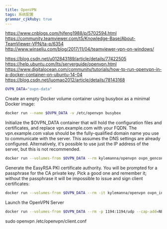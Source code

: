 ```yaml
---
title: OpenVPN
tags: 系统配置
grammar_cjkRuby: true
---
```

https://www.cnblogs.com/hjfeng1988/p/5702594.html
https://community.teamviewer.com/t5/Knowledge-Base/About-TeamViewer-VPN/ta-p/6354
http://www.winseliu.com/blog/2017/11/04/teamviewer-vpn-on-windows/

https://blog.csdn.net/u012843189/article/details/77422505
https://help.ubuntu.com/lts/serverguide/openvpn.html
https://www.digitalocean.com/community/tutorials/how-to-run-openvpn-in-a-docker-container-on-ubuntu-14-04
https://blog.csdn.net/luomao2012/article/details/78143168
```sh
OVPN_DATA="ovpn-data"
```
Create an empty Docker volume container using busybox as a minimal Docker image:
```sh
docker run --name $OVPN_DATA -v /etc/openvpn busybox
```
Initialize the $OVPN_DATA container that will hold the configuration files and certificates, and replace vpn.example.com with your FQDN. The vpn.example.com value should be the fully-qualified domain name you use to communicate with the server. This assumes the DNS settings are already configured. Alternatively, it's possible to use just the IP address of the server, but this is not recommended.
```sh
docker run --volumes-from $OVPN_DATA --rm kylemanna/openvpn ovpn_genconfig -u udp://192.168.3.2:1194
```
Generate the EasyRSA PKI certificate authority. You will be prompted for a passphrase for the CA private key. Pick a good one and remember it; without the passphrase it will be impossible to issue and sign client certificates:
```sh
docker run --volumes-from $OVPN_DATA --rm -it kylemanna/openvpn ovpn_initpki
```
Launch the OpenVPN Server
```sh
docker run --volumes-from $OVPN_DATA --rm -p 1194:1194/udp --cap-add=NET_ADMIN kylemanna/openvpn
```

 sudo openvpn /etc/openvpn/client.conf
